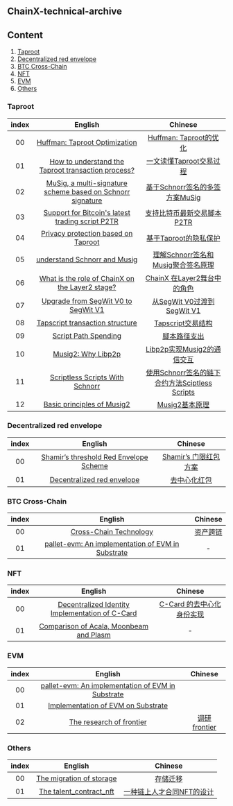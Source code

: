 ## ChainX-technical-archive

## Content

1. [Taproot](#Taproot)
2. [Decentralized red envelope](#Decentralized%20red%20envelope)
3. [BTC Cross-Chain](#BTC%20Cross-Chain)
4. [NFT](#NFT)
5. [EVM](#EVM)
6. [Others](#Others)

### Taproot

| index |                           English                            |                           Chinese                            |
| :---: | :----------------------------------------------------------: | :----------------------------------------------------------: |
|  00   | [Huffman: Taproot Optimization](https://github.com/chainx-org/chainx-technical-archive/blob/main/Daiwei/Taproot/01_Huffman:%20Taproot%20Optimization.md) | [Huffman: Taproot的优化](https://github.com/chainx-org/chainx-technical-archive/blob/main/Daiwei/Taproot/01_Huffman:%20Taproot%E7%9A%84%E4%BC%98%E5%8C%96.md) |
|  01   | [How to understand the Taproot transaction process?](https://github.com/chainx-org/chainx-technical-archive/blob/main/Daiwei/Taproot/02_How%20to%20understand%20the%20Taproot%20transaction%20process%3F.md) | [一文读懂Taproot交易过程](https://github.com/chainx-org/chainx-technical-archive/blob/main/Daiwei/Taproot/02_%E4%B8%80%E6%96%87%E8%AF%BB%E6%87%82Taproot%E4%BA%A4%E6%98%93%E8%BF%87%E7%A8%8B.md) |
|  02   | [MuSig, a multi-signature scheme based on Schnorr signature](https://github.com/chainx-org/chainx-technical-archive/blob/main/LiuBinXiao/Taproot/01_MuSig%2C%20a%20multi-signature%20scheme%20based%20on%20Schnorr%20signature.md) | [基于Schnorr签名的多签方案MuSig](https://github.com/chainx-org/chainx-technical-archive/blob/main/LiuBinXiao/Taproot/01_%E5%9F%BA%E4%BA%8ESchnorr%E7%AD%BE%E5%90%8D%E7%9A%84%E5%A4%9A%E7%AD%BE%E6%96%B9%E6%A1%88MuSig.md) |
|  03   | [Support for Bitcoin's latest trading script P2TR](https://github.com/chainx-org/chainx-technical-archive/blob/main/LiuBinXiao/Taproot/02_Support%20for%20Bitcoin's%20latest%20trading%20script%20P2TR.md) | [支持比特币最新交易脚本P2TR](https://github.com/chainx-org/chainx-technical-archive/blob/main/LiuBinXiao/Taproot/02_%E6%94%AF%E6%8C%81%E6%AF%94%E7%89%B9%E5%B8%81%E6%9C%80%E6%96%B0%E4%BA%A4%E6%98%93%E8%84%9A%E6%9C%ACP2TR.md) |
|  04   | [Privacy protection based on Taproot](https://github.com/chainx-org/chainx-technical-archive/blob/main/LuoJianMan/Taproot/01_Privacy-protection-based-on-Taproot.md) | [基于Taproot的隐私保护](https://github.com/chainx-org/chainx-technical-archive/blob/main/LuoJianMan/Taproot/01_%E5%9F%BA%E4%BA%8ETaproot%E7%9A%84%E9%9A%90%E7%A7%81%E4%BF%9D%E6%8A%A4.md) |
|  05   | [understand Schnorr and Musig](https://github.com/chainx-org/chainx-technical-archive/blob/main/LuoJianMan/Taproot/02_Understand-Schnorr-and-Musig.md) | [理解Schnorr签名和Musig聚合签名原理](https://github.com/chainx-org/chainx-technical-archive/blob/main/LuoJianMan/Taproot/02_%E7%90%86%E8%A7%A3Schnorr%E7%AD%BE%E5%90%8D%E5%92%8CMusig%E8%81%9A%E5%90%88%E7%AD%BE%E5%90%8D%E5%8E%9F%E7%90%86.md) |
|  06   | [What is the role of ChainX on the Layer2 stage?](https://github.com/chainx-org/chainx-technical-archive/blob/main/Team-Taproot/What-is-the-role-of-ChainX-on-the-Layer2-stage.md) | [ChainX 在Layer2舞台中的角色](https://github.com/chainx-org/chainx-technical-archive/blob/main/Team-Taproot/02_ChainX%20%E5%9C%A8Layer2%E8%88%9E%E5%8F%B0%E4%B8%AD%E7%9A%84%E8%A7%92%E8%89%B2.md) |
|  07   | [Upgrade from SegWit V0 to SegWit V1](https://github.com/chainx-org/chainx-technical-archive/blob/main/LuoJianMan/Taproot/03_Upgrade-from-SegWitV0-to-SegWitV1.md) | [从SegWit V0过渡到SegWit V1](https://github.com/chainx-org/chainx-technical-archive/blob/main/LuoJianMan/Taproot/03_%E4%BB%8ESegWitV0%E8%BF%87%E6%B8%A1%E5%88%B0SegWitV1.md) |
|  08   | [Tapscript transaction structure](https://github.com/chainx-org/chainx-technical-archive/blob/main/Daiwei/Taproot/03_Tapscript%20transaction%20structure.md) | [Tapscript交易结构](https://github.com/chainx-org/chainx-technical-archive/blob/main/Daiwei/Taproot/03_Tapscript%E4%BA%A4%E6%98%93%E7%BB%93%E6%9E%84.md) |
|  09   | [Script Path Spending](https://github.com/chainx-org/chainx-technical-archive/blob/main/LiuBinXiao/Taproot/03_Script-Path-Spending.md) | [脚本路径支出](https://github.com/chainx-org/chainx-technical-archive/blob/main/LiuBinXiao/Taproot/03_%E8%84%9A%E6%9C%AC%E8%B7%AF%E5%BE%84%E6%94%AF%E5%87%BA.md) |
|  10   | [Musig2: Why Libp2p](https://github.com/chainx-org/chainx-technical-archive/blob/main/LuoJianMan/Taproot/04_Musig2:%20Why%20Libp2p.md) | [Libp2p实现Musig2的通信交互](https://github.com/chainx-org/chainx-technical-archive/blob/main/LuoJianMan/Taproot/04_Libp2p%E5%AE%9E%E7%8E%B0Musig2%E7%9A%84%E9%80%9A%E4%BF%A1%E4%BA%A4%E4%BA%92.md) |
|  11   | [Scriptless Scripts With Schnorr](https://github.com/chainx-org/chainx-technical-archive/blob/main/LiuBinXiao/Taproot/04_Scriptless%20Scripts%20With%20Schnorr.md) | [使用Schnorr签名的链下合约方法Sciptless Scripts](https://github.com/chainx-org/chainx-technical-archive/blob/main/LiuBinXiao/Taproot/04_%E4%BD%BF%E7%94%A8Schnorr%E7%9A%84%E9%93%BE%E4%B8%8B%E5%90%88%E7%BA%A6%E6%96%B9%E6%B3%95Sciptless%20Scripts.md) |
|  12   | [Basic principles of Musig2](https://github.com/chainx-org/chainx-technical-archive/blob/main/Daiwei/Taproot/04_Basic%20principles%20of%20Musig2.md) | [Musig2基本原理](https://github.com/chainx-org/chainx-technical-archive/blob/main/Daiwei/Taproot/04_Musig2%E5%9F%BA%E6%9C%AC%E5%8E%9F%E7%90%86.md) |



### Decentralized red envelope

| index |                           English                            |                           Chinese                            |
| :---: | :----------------------------------------------------------: | :----------------------------------------------------------: |
|  00   | [Shamir’s threshold Red Envelope Scheme](https://github.com/chainx-org/chainx-technical-archive/blob/main/HanShouXu/Shamir%E2%80%99s_decentralized_red_envelope.md) | [Shamir’s 门限红包方案](https://github.com/chainx-org/chainx-technical-archive/blob/main/HanShouXu/Shamir%E2%80%99s_decentralized_red_envelope_CHS.md) |
|  01   | [Decentralized red envelope](https://github.com/chainx-org/chainx-technical-archive/blob/main/HuangYuHang/Decentralized%20red%20envelope/Decentralized%20red%20envelope.pdf) | [去中心化红包](https://github.com/chainx-org/chainx-technical-archive/blob/main/HuangYuHang/Decentralized%20red%20envelope/%E5%8E%BB%E4%B8%AD%E5%BF%83%E5%8C%96%E7%BA%A2%E5%8C%85%20.pdf) |

### BTC Cross-Chain

| index |                           English                            |                           Chinese                            |
| :---: | :----------------------------------------------------------: | :----------------------------------------------------------: |
|  00   | [Cross-Chain Technology](https://github.com/chainx-org/chainx-technical-archive/blob/main/WangYaFei/btc2.0/Cross-Chain%20Technology.md) | [资产跨链](https://github.com/chainx-org/chainx-technical-archive/blob/main/WangYaFei/btc2.0/%E8%B7%A8%E9%93%BE%E6%96%B9%E6%A1%88.md) |
|  01   | [pallet-evm: An implementation of EVM in Substrate](https://github.com/chainx-org/chainx-technical-archive/blob/main/WangYaFei/evm/pallet-evm:An%20implementation%20of%20evm%20in%20substrate.md) |                              -                               |

### NFT

| index |                           English                            |                           Chinese                            |
| :---: | :----------------------------------------------------------: | :----------------------------------------------------------: |
|  00   | [Decentralized Identity Implementation of C-Card](https://github.com/chainx-org/chainx-technical-archive/blob/main/YangZhou/Decentralized%20Identity%20Implementation%20of%20C-Card.pdf) | [C-Card 的去中心化身份实现](https://github.com/chainx-org/chainx-technical-archive/blob/main/YangZhou/C-Card%20%E7%9A%84%E5%8E%BB%E4%B8%AD%E5%BF%83%E5%8C%96%E8%BA%AB%E4%BB%BD%E5%AE%9E%E7%8E%B0.pdf) |
|  01   | [Comparison of Acala, Moonbeam and Plasm](https://github.com/chainx-org/chainx-technical-archive/blob/main/YangZhou/Comparison%20of%20Acala%2C%20Moonbeam%20and%20Plasm.pdf) |  -                               |

### EVM

| index |                           English                            |                           Chinese                            |
| :---: | :----------------------------------------------------------: | :----------------------------------------------------------: |
| 00    | [pallet-evm: An implementation of EVM in Substrate](https://github.com/chainx-org/chainx-technical-archive/blob/main/WangYaFei/evm/pallet-evm:An%20implementation%20of%20evm%20in%20substrate.md)|  |
| 01    | [Implementation of EVM on Substrate](https://github.com/chainx-org/chainx-technical-archive/blob/main/YangZhou/Implementation%20of%20EVM%20on%20Substrate.md)| |
| 02    | [The research of frontier](./ZhaoJianBing/the_research_of_frontier.md) | [调研frontier](./ZhaoJianBing/zh/the_research_of_frontier_zh.md) |

### Others

| index | English | Chinese |
| :---: | :-----: | :-----: |
|  00   | [The migration of storage](./ZhaoJianBing/storage_migration.md) | [存储迁移](./ZhaoJianBing/zh/storage_migration_zh.md)  |
|  01   | [The talent_contract_nft](./ZhaoJianBing/talent_contract_nft.md) | [一种链上人才合同NFT的设计](./ZhaoJianBing/zh/talent_contract_nft_zh.md) |
